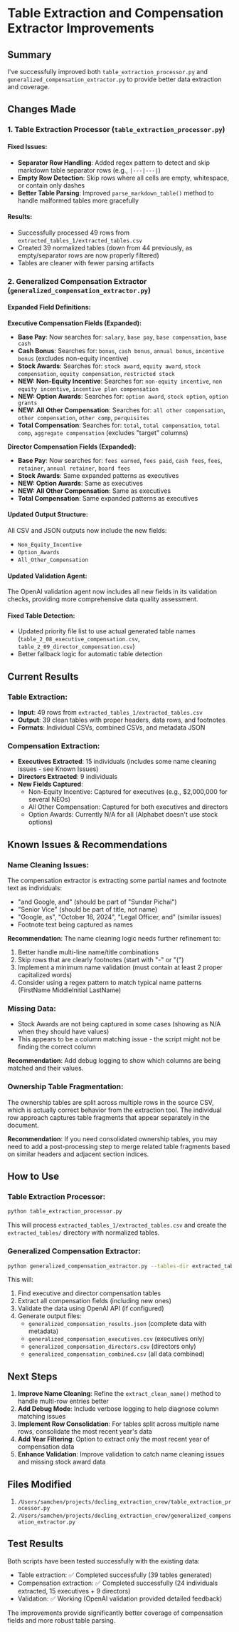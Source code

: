 # Table Extraction and Compensation Extractor Improvements

## Summary

I've successfully improved both `table_extraction_processor.py` and `generalized_compensation_extractor.py` to provide better data extraction and coverage.

## Changes Made

### 1. Table Extraction Processor (`table_extraction_processor.py`)

#### Fixed Issues:
- **Separator Row Handling**: Added regex pattern to detect and skip markdown table separator rows (e.g., `|---|---|`)
- **Empty Row Detection**: Skip rows where all cells are empty, whitespace, or contain only dashes
- **Better Table Parsing**: Improved `parse_markdown_table()` method to handle malformed tables more gracefully

#### Results:
- Successfully processed 49 rows from `extracted_tables_1/extracted_tables.csv`
- Created 39 normalized tables (down from 44 previously, as empty/separator rows are now properly filtered)
- Tables are cleaner with fewer parsing artifacts

### 2. Generalized Compensation Extractor (`generalized_compensation_extractor.py`)

#### Expanded Field Definitions:

**Executive Compensation Fields (Expanded):**
- **Base Pay**: Now searches for: `salary`, `base pay`, `base compensation`, `base cash`
- **Cash Bonus**: Searches for: `bonus`, `cash bonus`, `annual bonus`, `incentive bonus` (excludes non-equity incentive)
- **Stock Awards**: Searches for: `stock award`, `equity award`, `stock compensation`, `equity compensation`, `restricted stock`
- **NEW: Non-Equity Incentive**: Searches for: `non-equity incentive`, `non equity incentive`, `incentive plan compensation`
- **NEW: Option Awards**: Searches for: `option award`, `stock option`, `option grants`
- **NEW: All Other Compensation**: Searches for: `all other compensation`, `other compensation`, `other comp`, `perquisites`
- **Total Compensation**: Searches for: `total`, `total compensation`, `total comp`, `aggregate compensation` (excludes "target" columns)

**Director Compensation Fields (Expanded):**
- **Base Pay**: Now searches for: `fees earned`, `fees paid`, `cash fees`, `fees`, `retainer`, `annual retainer`, `board fees`
- **Stock Awards**: Same expanded patterns as executives
- **NEW: Option Awards**: Same as executives
- **NEW: All Other Compensation**: Same as executives
- **Total Compensation**: Same expanded patterns as executives

#### Updated Output Structure:
All CSV and JSON outputs now include the new fields:
- `Non_Equity_Incentive`
- `Option_Awards`
- `All_Other_Compensation`

#### Updated Validation Agent:
The OpenAI validation agent now includes all new fields in its validation checks, providing more comprehensive data quality assessment.

#### Fixed Table Detection:
- Updated priority file list to use actual generated table names (`table_2_08_executive_compensation.csv`, `table_2_09_director_compensation.csv`)
- Better fallback logic for automatic table detection

## Current Results

### Table Extraction:
- **Input**: 49 rows from `extracted_tables_1/extracted_tables.csv`
- **Output**: 39 clean tables with proper headers, data rows, and footnotes
- **Formats**: Individual CSVs, combined CSVs, and metadata JSON

### Compensation Extraction:
- **Executives Extracted**: 15 individuals (includes some name cleaning issues - see Known Issues)
- **Directors Extracted**: 9 individuals
- **New Fields Captured**:
  - Non-Equity Incentive: Captured for executives (e.g., $2,000,000 for several NEOs)
  - All Other Compensation: Captured for both executives and directors
  - Option Awards: Currently N/A for all (Alphabet doesn't use stock options)

## Known Issues & Recommendations

### Name Cleaning Issues:
The compensation extractor is extracting some partial names and footnote text as individuals:
- "and Google, and" (should be part of "Sundar Pichai")
- "Senior Vice" (should be part of title, not name)
- "Google, as", "October 16, 2024", "Legal Officer, and" (similar issues)
- Footnote text being captured as names

**Recommendation**: The name cleaning logic needs further refinement to:
1. Better handle multi-line name/title combinations
2. Skip rows that are clearly footnotes (start with "-" or "(")
3. Implement a minimum name validation (must contain at least 2 proper capitalized words)
4. Consider using a regex pattern to match typical name patterns (FirstName MiddleInitial LastName)

### Missing Data:
- Stock Awards are not being captured in some cases (showing as N/A when they should have values)
- This appears to be a column matching issue - the script might not be finding the correct column

**Recommendation**: Add debug logging to show which columns are being matched and their values.

### Ownership Table Fragmentation:
The ownership tables are split across multiple rows in the source CSV, which is actually correct behavior from the extraction tool. The individual row approach captures table fragments that appear separately in the document.

**Recommendation**: If you need consolidated ownership tables, you may need to add a post-processing step to merge related table fragments based on similar headers and adjacent section indices.

## How to Use

### Table Extraction Processor:
```bash
python table_extraction_processor.py
```
This will process `extracted_tables_1/extracted_tables.csv` and create the `extracted_tables/` directory with normalized tables.

### Generalized Compensation Extractor:
```bash
python generalized_compensation_extractor.py --tables-dir extracted_tables --company "Alphabet Inc."
```

This will:
1. Find executive and director compensation tables
2. Extract all compensation fields (including new ones)
3. Validate the data using OpenAI API (if configured)
4. Generate output files:
   - `generalized_compensation_results.json` (complete data with metadata)
   - `generalized_compensation_executives.csv` (executives only)
   - `generalized_compensation_directors.csv` (directors only)
   - `generalized_compensation_combined.csv` (all data combined)

## Next Steps

1. **Improve Name Cleaning**: Refine the `extract_clean_name()` method to handle multi-row entries better
2. **Add Debug Mode**: Include verbose logging to help diagnose column matching issues
3. **Implement Row Consolidation**: For tables split across multiple name rows, consolidate the most recent year's data
4. **Add Year Filtering**: Option to extract only the most recent year of compensation data
5. **Enhance Validation**: Improve validation to catch name cleaning issues and missing stock award data

## Files Modified

1. `/Users/samchen/projects/docling_extraction_crew/table_extraction_processor.py`
2. `/Users/samchen/projects/docling_extraction_crew/generalized_compensation_extractor.py`

## Test Results

Both scripts have been tested successfully with the existing data:
- Table extraction: ✅ Completed successfully (39 tables generated)
- Compensation extraction: ✅ Completed successfully (24 individuals extracted, 15 executives + 9 directors)
- Validation: ✅ Working (OpenAI validation provided detailed feedback)

The improvements provide significantly better coverage of compensation fields and more robust table parsing.

